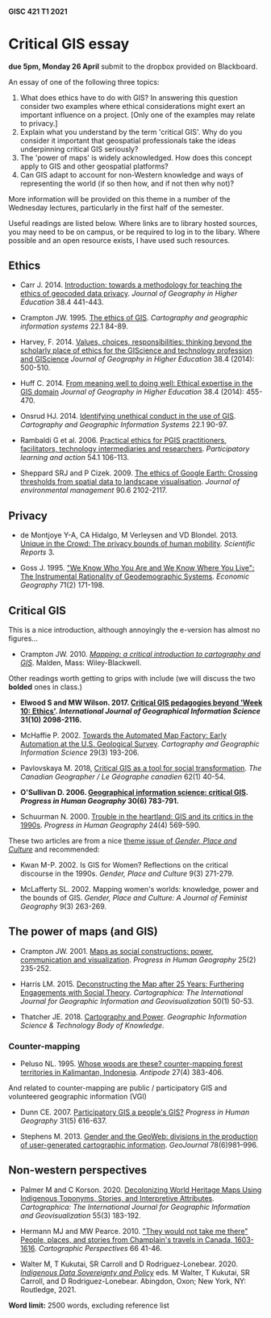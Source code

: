 #### GISC 421 T1 2021
# Critical GIS essay
**due 5pm, Monday 26 April** submit to the dropbox provided on Blackboard.

An essay of one of the following three topics:
1. What does ethics have to do with GIS? In answering this question consider two examples where ethical considerations might exert an important influence on a project. [Only one of the examples may relate to privacy.]
2. Explain what you understand by the term 'critical GIS'. Why do you consider it important that geospatial professionals take the ideas underpinning critical GIS seriously?
3. The 'power of maps' is widely acknowledged. How does this concept apply to GIS and other geospatial platforms?
4. Can GIS adapt to account for non-Western knowledge and ways of representing the world (if so then how, and if not then why not)?

More information will be provided on this theme in a number of the Wednesday lectures, particularly in the first half of the semester.

Useful readings are listed below. Where links are to library hosted sources, you may need to be on campus, or be required to log in to the libary. Where possible and an open resource exists, I have used such resources.

## Ethics
+ Carr J. 2014. [Introduction: towards a methodology for teaching the ethics of geocoded data privacy](https://www-tandfonline-com.helicon.vuw.ac.nz/doi/full/10.1080/03098265.2014.971402?needAccess=true). _Journal of Geography in Higher Education_ 38.4 441-443.

+ Crampton JW. 1995. [The ethics of GIS](http://www.researchgate.net/profile/Jeremy_Crampton/publication/240302069_The_ethics_of_GIS/links/547751960cf293e2da26073a/The-ethics-of-GIS.pdf). _Cartography and geographic information systems_ 22.1 84-89.

+ Harvey, F. 2014. [Values, choices, responsibilities: thinking beyond the scholarly place of ethics for the GIScience and technology profession and GIScience](https://www-tandfonline-com.helicon.vuw.ac.nz/doi/full/10.1080/03098265.2014.956299) _Journal of Geography in Higher Education_ 38.4 (2014): 500-510.

+ Huff C. 2014. [From meaning well to doing well: Ethical expertise in the GIS domain](https://www-tandfonline-com.helicon.vuw.ac.nz/doi/full/10.1080/03098265.2014.936314) _Journal of Geography in Higher Education_ 38.4 (2014): 455-470.

+ Onsrud HJ. 2014. [Identifying unethical conduct in the use of GIS](http://www.researchgate.net/profile/Harlan_Onsrud/publication/238245557_Identifying_Unethical_Conduct_in_the_Use_of_GIS/links/53e53c0b0cf25d674e9963cc.pdf). _Cartography and Geographic Information Systems_ 22.1 90-97.

+ Rambaldi G et al. 2006. [Practical ethics for PGIS practitioners, facilitators, technology intermediaries and researchers](http://pubs.iied.org/pdfs/G02957.pdf). _Participatory learning and action_ 54.1 106-113.

+ Sheppard SRJ and P Cizek. 2009. [The ethics of Google Earth: Crossing thresholds from spatial data to landscape visualisation](https://www-sciencedirect-com.helicon.vuw.ac.nz/science/article/pii/S0301479708001151). _Journal of environmental management_ 90.6 2102-2117.

## Privacy
+ de Montjoye Y-A, CA Hidalgo, M Verleysen and VD Blondel. 2013. [Unique in the Crowd: The privacy bounds of human mobility](https://www-nature-com.helicon.vuw.ac.nz/articles/srep01376). _Scientific Reports_ 3.

+ Goss J. 1995. ["We Know Who You Are and We Know Where You Live": The Instrumental Rationality of Geodemographic Systems](https://www-jstor-org.helicon.vuw.ac.nz/stable/144357?seq=1#metadata_info_tab_contents). _Economic Geography_ 71(2) 171-198.

## Critical GIS
This is a nice introduction, although annoyingly the e-version has almost no figures...

+ Crampton JW. 2010. [_Mapping: a critical introduction to cartography and GIS_](https://ebookcentral-proquest-com.helicon.vuw.ac.nz/lib/vuw/detail.action?pq-origsite=primo&amp;docID=4433111). Malden, Mass: Wiley-Blackwell.

Other readings worth getting to grips with include (we will discuss the two **bolded** ones in class.)

+ **Elwood S and MW Wilson. 2017. [Critical GIS pedagogies beyond 'Week 10: Ethics'](https://www-tandfonline-com.helicon.vuw.ac.nz/doi/full/10.1080/13658816.2017.1334892). _International Journal of Geographical Information Science_ 31(10) 2098-2116.**

+ McHaffie P. 2002. [Towards the Automated Map Factory: Early Automation at the U.S. Geological Survey](https://www-tandfonline-com.helicon.vuw.ac.nz/doi/abs/10.1559/152304002782008521). _Cartography and Geographic Information Science_ 29(3) 193-206.

+ Pavlovskaya M. 2018, [Critical GIS as a tool for social transformation](https://onlinelibrary-wiley-com.helicon.vuw.ac.nz/doi/full/10.1111/cag.12438). _The Canadian Geographer / Le Géographe canadien_ 62(1) 40-54.

+ **O'Sullivan D. 2006. [Geographical information science: critical GIS](https://journals-sagepub-com.helicon.vuw.ac.nz/doi/abs/10.1177/0309132506071528). _Progress in Human Geography_ 30(6) 783-791.**

+ Schuurman N. 2000. [Trouble in the heartland: GIS and its critics in the 1990s](https://journals-sagepub-com.helicon.vuw.ac.nz/doi/abs/10.1191/030913200100189111). _Progress in Human Geography_ 24(4) 569-590.

These two articles are from a nice [theme issue of _Gender, Place and Culture_](https://www-tandfonline-com.helicon.vuw.ac.nz/toc/cgpc20/9/3?nav=tocList) and recommended:

+ Kwan M-P. 2002. Is GIS for Women? Reflections on the critical discourse in the 1990s. _Gender, Place and Culture_ 9(3) 271-279.

+ McLafferty SL. 2002. Mapping women's worlds: knowledge, power and the bounds of GIS. _Gender, Place and Culture: A Journal of Feminist Geography_ 9(3) 263-269.

## The power of maps (and GIS)
+ Crampton JW. 2001. [Maps as social constructions: power, communication and visualization](https://journals-sagepub-com.helicon.vuw.ac.nz/doi/abs/10.1191/030913201678580494). _Progress in Human Geography_ 25(2) 235-252.

+ Harris LM. 2015. [Deconstructing the Map after 25 Years: Furthering Engagements with Social Theory](https://muse-jhu-edu.helicon.vuw.ac.nz/article/577436/pdf). _Cartographica: The International Journal for Geographic Information and Geovisualization_ 50(1) 50-53.

+ Thatcher JE. 2018. [Cartography and Power](http://gistbok.ucgis.org/bok-topics/cartography-and-power). _Geographic Information Science &amp; Technology Body of Knowledge_.

### Counter-mapping
+ Peluso NL. 1995. [Whose woods are these? counter-mapping forest territories in Kalimantan, Indonesia](https://onlinelibrary-wiley-com.helicon.vuw.ac.nz/doi/abs/10.1111/j.1467-8330.1995.tb00286.x). _Antipode_ 27(4) 383-406.

And related to counter-mapping are public / participatory GIS and volunteered geographic information (VGI)

+ Dunn CE. 2007. [Participatory GIS a people's GIS?](https://journals-sagepub-com.helicon.vuw.ac.nz/doi/abs/10.1177/0309132507081493) _Progress in Human Geography_ 31(5) 616-637.

+ Stephens M. 2013. [Gender and the GeoWeb: divisions in the production of user-generated cartographic information](https://link-springer-com.helicon.vuw.ac.nz/content/pdf/10.1007/s10708-013-9492-z.pdf). _GeoJournal_ 78(6)981–996.


## Non-western perspectives
+ Palmer M and C Korson. 2020. [Decolonizing World Heritage Maps Using Indigenous Toponyms, Stories, and Interpretive Attributes](https://muse-jhu-edu.helicon.vuw.ac.nz/article/766917). _Cartographica: The International Journal for Geographic Information and Geovisualization_ 55(3) 183-192.

+ Hermann MJ and MW Pearce. 2010. ["They would not take me there" People, places, and stories from Champlain's travels in Canada, 1603-1616](https://cartographicperspectives.org/index.php/journal/article/view/cp66-hermann-pearce/158). _Cartographic Perspectives_ 66 41-46.

+ Walter M, T Kukutai, SR Carroll and D Rodriguez-Lonebear. 2020. [_Indigenous Data Sovereignty and Policy_](https://www.taylorfrancis.com/books/9781000214208) eds. M Walter, T Kukutai, SR Carroll, and D Rodriguez-Lonebear. Abingdon, Oxon; New York, NY: Routledge, 2021.

**Word limit:** 2500 words, excluding reference list

